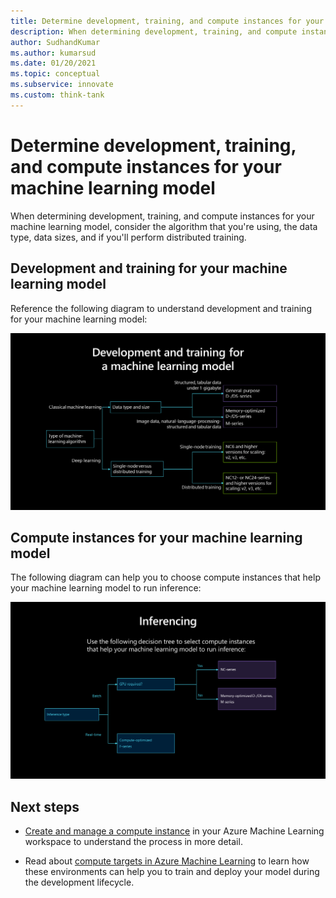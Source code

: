 ```yaml
---
title: Determine development, training, and compute instances for your machine learning model
description: When determining development, training, and compute instances for your machine learning model, consider the algorithm that you're using, the data type, data sizes, and whether you'll perform distributed training.
author: SudhandKumar
ms.author: kumarsud
ms.date: 01/20/2021
ms.topic: conceptual
ms.subservice: innovate
ms.custom: think-tank
---
```


# Determine development, training, and compute instances for your machine learning model

When determining development, training, and compute instances for your machine learning model, consider the algorithm that you're using, the data type, data sizes, and if you'll perform distributed training.

## Development and training for your machine learning model

Reference the following diagram to understand development and training for your machine learning model:

[![A diagram showing development and training for a machine learning model](./media/dev-and-training.png)](./media/dev-and-training.png#lightbox)

## Compute instances for your machine learning model

The following diagram can help you to choose compute instances that help your machine learning model to run inference:

[![A diagram that shows inferencing](./media/inference.png)](./media/inference.png#lightbox)

## Next steps

- [Create and manage a compute instance](/azure/machine-learning/how-to-create-manage-compute-instance) in your Azure Machine Learning workspace to understand the process in more detail.

- Read about [compute targets in Azure Machine Learning](/azure/machine-learning/concept-compute-target) to learn how these environments can help you to train and deploy your model during the development lifecycle.

